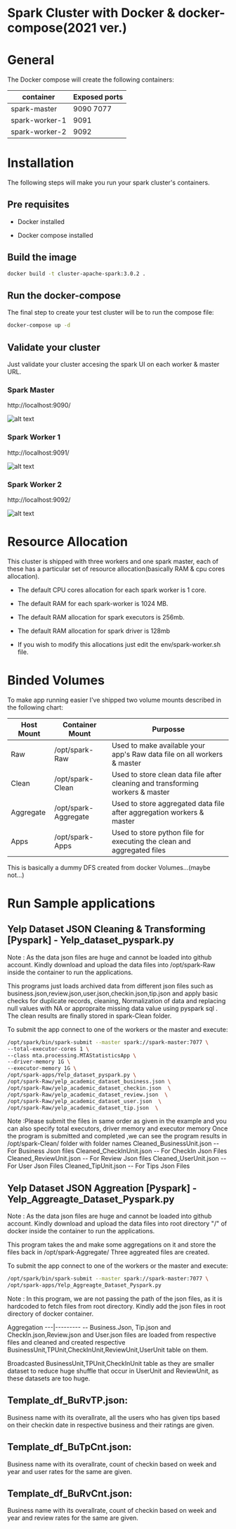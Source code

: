 # Spark Cluster with Docker & docker-compose(2021 ver.)

# General

The Docker compose will create the following containers:

container|Exposed ports
---|---
spark-master|9090 7077
spark-worker-1|9091
spark-worker-2|9092


# Installation

The following steps will make you run your spark cluster's containers.

## Pre requisites

* Docker installed

* Docker compose  installed

## Build the image


```sh
docker build -t cluster-apache-spark:3.0.2 .
```

## Run the docker-compose

The final step to create your test cluster will be to run the compose file:

```sh
docker-compose up -d
```

## Validate your cluster

Just validate your cluster accesing the spark UI on each worker & master URL.

### Spark Master

http://localhost:9090/

![alt text](docs/spark-master.png "Spark master UI")

### Spark Worker 1

http://localhost:9091/

![alt text](docs/spark-worker-1.png "Spark worker 1 UI")

### Spark Worker 2

http://localhost:9092/

![alt text](docs/spark-worker-2.png "Spark worker 2 UI")


# Resource Allocation 

This cluster is shipped with three workers and one spark master, each of these has a particular set of resource allocation(basically RAM & cpu cores allocation).

* The default CPU cores allocation for each spark worker is 1 core.

* The default RAM for each spark-worker is 1024 MB.

* The default RAM allocation for spark executors is 256mb.

* The default RAM allocation for spark driver is 128mb

* If you wish to modify this allocations just edit the env/spark-worker.sh file.

# Binded Volumes

To make app running easier I've shipped two volume mounts described in the following chart:

Host Mount|Container Mount|Purposse
---|---|---
Raw        |/opt/spark-Raw|         Used to make available your app's Raw data file on all workers & master
Clean      |/opt/spark-Clean|       Used to store clean data file after cleaning and transforming workers & master
Aggregate  |/opt/spark-Aggregate|   Used to store aggregated data file after aggregation workers & master
Apps       |/opt/spark-Apps     |   Used to store python file for executing the clean and aggregated files

This is basically a dummy DFS created from docker Volumes...(maybe not...)

# Run Sample applications


## Yelp Dataset JSON Cleaning & Transforming  [Pyspark] - Yelp_dataset_pyspark.py
Note : As the data json files are huge and cannot be loaded into github account.
Kindly download and upload the data files into /opt/spark-Raw inside the container to run the applications. 

This programs just loads archived data from different json files such as business.json,review.json,user.json,checkin.json,tip.json 
and apply basic checks for duplicate records, cleaning, Normalization of data and replacing null values with NA or appropraite missing data value using pyspark sql .
The clean results are finally stored in spark-Clean folder.

To submit the app connect to one of the workers or the master and execute:

```sh
/opt/spark/bin/spark-submit --master spark://spark-master:7077 \
--total-executor-cores 1 \
--class mta.processing.MTAStatisticsApp \
--driver-memory 1G \
--executor-memory 1G \
/opt/spark-apps/Yelp_dataset_pyspark.py \
/opt/spark-Raw/yelp_academic_dataset_business.json \
/opt/spark-Raw/yelp_academic_dataset_checkin.json  \
/opt/spark-Raw/yelp_academic_dataset_review.json  \
/opt/spark-Raw/yelp_academic_dataset_user.json  \
/opt/spark-Raw/yelp_academic_dataset_tip.json  \
```
Note :Please submit the files in same order as given in the example and you can also specify total executors, driver memory and executor memory
Once the program is submitted and completed ,we can see the program results in /opt/spark-Clean/ folder with folder names
Cleaned_BusinessUnit.json -- For Business Json files 
Cleaned_CheckInUnit.json  -- For CheckIn  Json Files
Cleaned_ReviewUnit.json   -- For Review   Json files 
Cleaned_UserUnit.json     -- For User     Json Files
Cleaned_TipUnit.json      -- For Tips     Json Files

## Yelp Dataset JSON Aggreation [Pyspark] - Yelp_Aggreagte_Dataset_Pyspark.py
Note : As the data json files are huge and cannot be loaded into github account.
Kindly download and upload the data files into root directory "/" of docker inside the container to run the applications. 

This program takes the and make some aggregations on it and store the files back in /opt/spark-Aggregate/
Three aggreated files are created.

To submit the app connect to one of the workers or the master and execute:

```sh
/opt/spark/bin/spark-submit --master spark://spark-master:7077 \
/opt/spark-apps/Yelp_Aggreagte_Dataset_Pyspark.py
```
Note : In this program, we are not passing the path of the json files, as it is hardcoded to fetch files from root directory.
Kindly add the json files in root directory of docker container.


Aggregation
---|---------
-- Business.Json, Tip.json and CheckIn.json,Review.json and User.json files are loaded from respective 
   files and cleaned and created respective BusinessUnit,TPUnit,CheckInUnit,ReviewUnit,UserUnit table on them.
   
   Broadcasted BusinessUnit,TPUnit,CheckInUnit table as they are smaller dataset to reduce huge shuffle that occur in 
   UserUnit and ReviewUnit, as these datasets are too huge.
   
Template_df_BuRvTP.json:
------------------------
Business name with its overallrate, all the users who has given tips based on their checkin date in respective business and 
their ratings are given.

Template_df_BuTpCnt.json:
---------------------------
Business name with its overallrate, count of checkin based on week and year and user rates for the same are given.

Template_df_BuRvCnt.json:
---------------------------
Business name with its overallrate, count of checkin based on week and year and review rates for the same are given.


